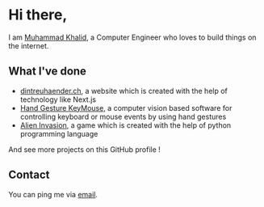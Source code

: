<!---
theMuhammadKhalid/theMuhammadKhalid is a ✨ special ✨ repository because its `README.md` (this file) appears on your GitHub profile.
You can click the Preview link to take a look at your changes.
--->

# Hi there,
I am [Muhammad Khalid](https://muhammadkhalid.xyz/), a Computer Engineer who loves to build things on the internet.

## What I've done
- [dintreuhaender.ch](https://dintreuhaender.ch/), a website which is created with the help of technology like Next.js
- [Hand Gesture KeyMouse](https://themuhammadkhalid.github.io/hand-gesture-keymouse/), a computer vision based software for controlling keyboard or mouse events by using hand gestures
- [Alien Invasion](https://themuhammadkhalid.github.io/alien-invasion/), a game which is created with the help of python programming language
 
And see more projects on this GitHub profile ! 

## Contact
You can ping me via [email](mailto:themuhammadkhalid@gmail.com).
